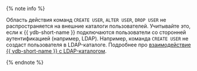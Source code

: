 {% note info %}

Область действия команд `CREATE USER`, `ALTER USER`, `DROP USER` не распространяется на внешние каталоги пользователей.
Учитывайте это, если к {{ ydb-short-name }} подключаются пользователи со сторонней аутентификацией (например, LDAP).
Например, команда `CREATE USER` не создаст пользователя в LDAP-каталоге.
Подробнее про [взаимодействие {{ ydb-short-name }} с LDAP-каталогом](../security/authentication.md#ldap).

{% endnote %}

